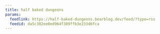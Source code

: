 ```yaml
---
title: half baked dungeons
params:
  feedlink: https://half-baked-dungeons.bearblog.dev/feed/?type=rss
  feedid: da5c302ee0ed964f389ffb3e233d6fca
---
```

